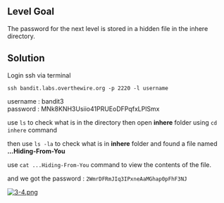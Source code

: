 ## Level Goal

The password for the next level is stored in a hidden file in the inhere directory.

## Solution

Login ssh via terminal

``` 
ssh bandit.labs.overthewire.org -p 2220 -l username 
```
 
username : bandit3 <br>
password : MNk8KNH3Usiio41PRUEoDFPqfxLPlSmx

use ```ls``` to check what is in the directory
then open **inhere** folder using ```cd inhere``` command

then use ```ls -la``` to check what is in **inhere** folder
and found a file named **...Hiding-From-You**

use ```cat ...Hiding-From-You``` command to view the contents of the file.

and we got the password : ```2WmrDFRmJIq3IPxneAaMGhap0pFhF3NJ```

[![3-4.png](https://i.postimg.cc/qv6Xy4qS/3-4.png)](https://postimg.cc/VJ1CcyjW)